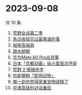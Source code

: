 # 2023-09-08

共 10 条

<!-- BEGIN ZHIHUSEARCH -->
<!-- 最后更新时间 Fri Sep 08 2023 00:14:49 GMT+0800 (China Standard Time) -->
1. [荒野会谈第二季](https://www.zhihu.com/search?q=荒野会谈第二季)
1. [急诊夜班见过最离谱的事](https://www.zhihu.com/search?q=急诊夜班见过最离谱的事)
1. [咖啡高端局](https://www.zhihu.com/search?q=咖啡高端局)
1. [跳水掰掰](https://www.zhihu.com/search?q=跳水掰掰)
1. [华为Mate 60 Pro出货量](https://www.zhihu.com/search?q=华为Mate%2060%20Pro出货量)
1. [日本「京都动画」纵火案首次开庭](https://www.zhihu.com/search?q=日本「京都动画」纵火案首次开庭)
1. [荒野 2 情绪赤字](https://www.zhihu.com/search?q=荒野%202%20情绪赤字)
1. [你是哪种「职场动物」](https://www.zhihu.com/search?q=你是哪种「职场动物」)
1. [哪一刻你觉得家里宠物成精了](https://www.zhihu.com/search?q=哪一刻你觉得家里宠物成精了)
1. [中澳高级别对话重启](https://www.zhihu.com/search?q=中澳高级别对话重启)
<!-- END ZHIHUSEARCH -->
